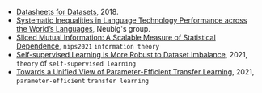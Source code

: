 
- [Datasheets for Datasets](https://arxiv.org/pdf/1803.09010.pdf), 2018.
- [Systematic Inequalities in Language Technology Performance across the World’s Languages](https://arxiv.org/pdf/2110.06733.pdf), Neubig's group.
- [Sliced Mutual Information: A Scalable Measure of Statistical Dependence](https://arxiv.org/abs/2110.05279), `nips2021` `information theory`
- [Self-supervised Learning is More Robust to Dataset Imbalance](https://arxiv.org/pdf/2110.05025.pdf), 2021, `theory` of `self-supervised learning`
- [Towards a Unified View of Parameter-Efficient Transfer Learning](https://arxiv.org/abs/2110.04366), 2021, `parameter-efficient` `transfer learning`
